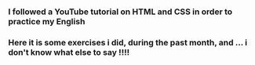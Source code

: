 <h3>I followed a YouTube tutorial on HTML and CSS in order to practice my English</h3> 
<h3>Here it is some exercises i did, during the past month, and ... i don't know what else to say !!!!</h3>

